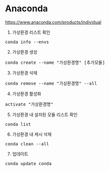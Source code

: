# Anaconda
https://www.anaconda.com/products/individual   
1. 가상환경 리스트 확인
<pre>
conda info --envs
</pre>
2. 가상환경 생성
<pre>
conda create --name "가상환경명" [추가모듈]
</pre>
3. 가상환경 삭제
<pre>
conda remove --name "가상환경명" --all 
</pre>
4. 가상환경 활성화
<pre>
activate "가상환경명"
</pre>
5. 가상환경 내 설치된 모듈 리스트 확인
<pre>
conda list 
</pre>
6. 가상환경 내 캐시 삭제
<pre>
conda clean --all
</pre>
7. 업데이트
<pre>
conda update conda
</pre>

